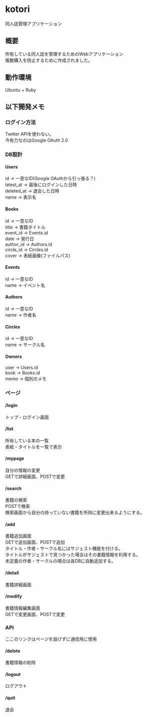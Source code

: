 # kotori
同人誌管理アプリケーション  

## 概要
所有している同人誌を管理するためのWebアプリケーション  
複数購入を防止するために作成されました。  

## 動作環境
Ubuntu + Ruby  

## 以下開発メモ
### ログイン方法
Twitter APIを使わない。  
今有力なのはGoogle OAuth 2.0  

### DB設計
#### Users
id -> 一意なID(Google OAuthから引っ張る？)  
latest_at -> 最後にログインした日時  
deleted_at -> 退会した日時  
name -> 表示名  

#### Books
id -> 一意なID  
title -> 書籍タイトル  
event_id -> Events.id  
date -> 発行日  
author_id -> Authors.id  
circle_id -> Circles.id  
cover -> 表紙画像(ファイルパス)  

#### Events
id -> 一意なID  
name -> イベント名  

#### Authors
id -> 一意なID  
name -> 作者名  

#### Circles
id -> 一意なID  
name -> サークル名  

#### Owners
user -> Users.id  
book -> Books.id  
memo -> 個別のメモ  

### ページ
#### /login
トップ・ログイン画面

#### /list
所有している本の一覧  
表紙・タイトルを一覧で表示  

#### /mypage
自分の情報の変更  
GETで詳細画面、POSTで変更  

#### /search
書籍の検索  
POSTで検索  
検索画面から自分の持っていない書籍を所持に変更出来るようにする。  

#### /add
書籍追加画面  
GETで追加画面、POSTで追加  
タイトル・作者・サークル名にはサジェスト機能を付ける。  
タイトルがサジェストで見つかった場合はその書籍情報を利用する。  
未定義の作者・サークルの場合は各DBに自動追加する。  

#### /detail
書籍詳細画面  

#### /modify
書籍情報編集画面  
GETで変更画面、POSTで変更  

### API
ここのリンクはページを設けずに通信用に使用  
#### /delete
書籍情報の削除  

#### /logout
ログアウト  

#### /quit
退会  